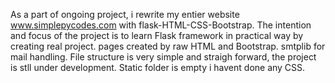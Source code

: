 As a part of ongoing project, i rewrite my entier website www.simplepycodes.com with flask-HTML-CSS-Bootstrap. 
The intention and focus of the project is to learn Flask framework in practical way by creating real project.
pages created by raw HTML and Bootstrap. smtplib for mail handling.
File structure is very simple and straigh forward, the project is stll under development. 
Static folder is empty i havent done any CSS.

